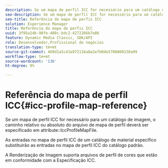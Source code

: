 ```yaml
---
description: Se um mapa de perfil ICC for necessário para um catálogo de imagem, o caminho relativo ou absoluto do arquivo de mapa de perfil deverá ser especificado no atributo IccProfileMapFile.
seo-description: Se um mapa de perfil ICC for necessário para um catálogo de imagem, o caminho relativo ou absoluto do arquivo de mapa de perfil deverá ser especificado no atributo IccProfileMapFile.
seo-title: Referência do mapa de perfis ICC
solution: Experience Manager
title: Referência do mapa de perfis ICC
uuid: 3f95a24b-98fe-408c-bdc2-4272266b7e86
feature: Dynamic Media Classic, SDK/API
role: Desenvolvedor,Profissional de negócios
translation-type: tm+mt
source-git-commit: 469d1a5c43a972116a8a2efb0de5708800130a99
workflow-type: tm+mt
source-wordcount: '136'
ht-degree: 0%

---
```



# Referência do mapa de perfil ICC{#icc-profile-map-reference}

Se um mapa de perfil ICC for necessário para um catálogo de imagem, o caminho relativo ou absoluto do arquivo de mapa de perfil deverá ser especificado em attribute::IccProfileMapFile.

As entradas no mapa de perfil ICC de um catálogo de material específico substituirão as entradas no mapa de perfil ICC do catálogo padrão.

A Renderização de Imagem suporta arquivos de perfil de cores que estão em conformidade com a Especificação ICC.
